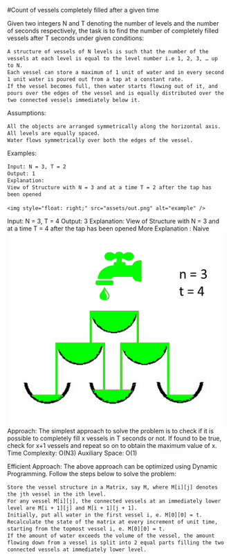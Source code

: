
#Count of vessels completely filled after a given time


Given two integers N and T denoting the number of levels and the number of seconds respectively, the task is to find the number of completely filled vessels after T seconds under given conditions:

    A structure of vessels of N levels is such that the number of the vessels at each level is equal to the level number i.e 1, 2, 3, … up to N.
    Each vessel can store a maximum of 1 unit of water and in every second 1 unit water is poured out from a tap at a constant rate.
    If the vessel becomes full, then water starts flowing out of it, and pours over the edges of the vessel and is equally distributed over the two connected vessels immediately below it.

Assumptions:

    All the objects are arranged symmetrically along the horizontal axis.
    All levels are equally spaced.
    Water flows symmetrically over both the edges of the vessel.

Examples:

    Input: N = 3, T = 2
    Output: 1
    Explanation:
    View of Structure with N = 3 and at a time T = 2 after the tap has been opened
    
    <img style="float: right;" src="assets/out.png" alt="example" />
Input: N = 3, T = 4
Output: 3
Explanation:
View of Structure with N = 3 and at a time T = 4 after the tap has been opened
<img style="float: right;" src="assets/out2.png" alt="example" />
More Explanation :
Naive Approach: The simplest approach to solve the problem is to check if it is possible to completely fill x vessels in T seconds or not. If found to be true, check for x+1 vessels and repeat so on to obtain the maximum value of x.
Time Complexity: O(N3)
Auxiliary Space: O(1)

Efficient Approach: 
The above approach can be optimized using Dynamic Programming. Follow the steps below to solve the problem:

    Store the vessel structure in a Matrix, say M, where M[i][j] denotes the jth vessel in the ith level.
    For any vessel M[i][j], the connected vessels at an immediately lower level are M[i + 1][j] and M[i + 1][j + 1].
    Initially, put all water in the first vessel i, e. M[0][0] = t.
    Recalculate the state of the matrix at every increment of unit time, starting from the topmost vessel i, e. M[0][0] = t.
    If the amount of water exceeds the volume of the vessel, the amount flowing down from a vessel is split into 2 equal parts filling the two connected vessels at immediately lower level.
